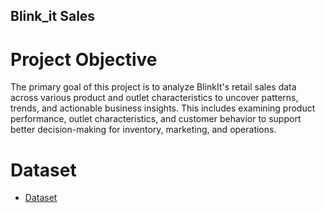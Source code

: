 ## Blink_it Sales

# Project Objective
The primary goal of this project is to analyze BlinkIt's retail sales data across various product and outlet characteristics to uncover patterns, trends, and actionable business insights. This includes examining product performance, outlet characteristics, and customer behavior to support better decision-making for inventory, marketing, and operations.

# Dataset
- <a href="">Dataset</a>

